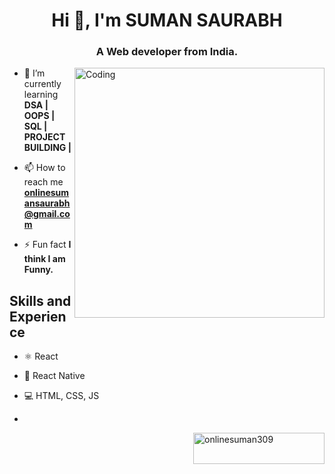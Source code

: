  
<h1 align="center">Hi 👋, I'm SUMAN SAURABH</h1>
<h3 align="center">A Web developer from India.</h3>
<img align="right" alt="Coding" width="400" src="https://cdn.dribbble.com/users/1162077/screenshots/3848914/programmer.gif">

<!-- <p align="left"> <img src="https://komarev.com/ghpvc/?username=git-suman309&label=Profile%20views&color=0e75b6&style=flat" alt="git-suman309" /> </p>
<p align="left"> <a href="https://github.com/ryo-ma/github-profile-trophy"><img src="https://github-profile-trophy.vercel.app/?username=git-suman309" alt="git-suman309" /></a> </p> -->

- 🌱 I’m currently learning **DSA | OOPS | SQL | PROJECT BUILDING |**

- 📫 How to reach me **onlinesumansaurabh@gmail.com**

- ⚡ Fun fact **I think I am Funny.**

<!-- <h3 align="left">Connect with me:</h3>
<p align="left">
<a href="https://linkedin.com/in/sumansaurabh309" target="blank"><img align="center" src="https://raw.githubusercontent.com/rahuldkjain/github-profile-readme-generator/master/src/images/icons/Social/linked-in-alt.svg" alt="sumansaurabh309" height="30" width="40" /></a>
<a href="https://www.hackerrank.com/onlinesumansaur1" target="blank"><img align="center" src="https://raw.githubusercontent.com/rahuldkjain/github-profile-readme-generator/master/src/images/icons/Social/hackerrank.svg" alt="onlinesumansaur1" height="30" width="40" /></a>
<a href="https://www.leetcode.com/onlinesumansaurab" target="blank"><img align="center" src="https://raw.githubusercontent.com/rahuldkjain/github-profile-readme-generator/master/src/images/icons/Social/leet-code.svg" alt="onlinesumansaurab" height="30" width="40" /></a>
<a href="https://auth.geeksforgeeks.org/user/sumansaujjh7" target="blank"><img align="center" src="https://raw.githubusercontent.com/rahuldkjain/github-profile-readme-generator/master/src/images/icons/Social/geeks-for-geeks.svg" alt="sumansaujjh7" height="30" width="40" /></a>
<a href="https://discord.gg/SUMAN SAURABH#8387" target="blank"><img align="center" src="https://raw.githubusercontent.com/rahuldkjain/github-profile-readme-generator/master/src/images/icons/Social/discord.svg" alt="SUMAN SAURABH#8387" height="30" width="40" /></a>
</p>
 -->


## Skills and Experience
* ⚛ React
* 📱 React Native
* 💻 HTML, CSS, JS


* 
<p><a href="https://www.buymeacoffee.com/onlinesuman309"> <img align="right" src="https://cdn.buymeacoffee.com/buttons/v2/default-yellow.png" height="50" width="210" alt="onlinesuman309" /></a></p><br><br>
